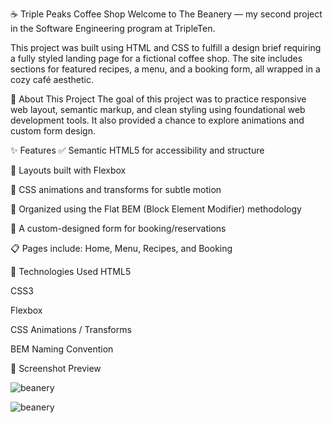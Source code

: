 ☕ Triple Peaks Coffee Shop
Welcome to The Beanery — my second project in the Software Engineering program at TripleTen.

This project was built using HTML and CSS to fulfill a design brief requiring a fully styled landing page for a fictional coffee shop. The site includes sections for featured recipes, a menu, and a booking form, all wrapped in a cozy café aesthetic.

🧾 About This Project
The goal of this project was to practice responsive web layout, semantic markup, and clean styling using foundational web development tools. It also provided a chance to explore animations and custom form design.

✨ Features
✅ Semantic HTML5 for accessibility and structure

🎯 Layouts built with Flexbox

🎨 CSS animations and transforms for subtle motion

🧩 Organized using the Flat BEM (Block Element Modifier) methodology

📄 A custom-designed form for booking/reservations

📋 Pages include: Home, Menu, Recipes, and Booking

🔧 Technologies Used
HTML5

CSS3

Flexbox

CSS Animations / Transforms

BEM Naming Convention

📸 Screenshot Preview

![beanery](https://github.com/user-attachments/assets/d6cc5368-8ff1-4fe4-b8c2-f3cf74dccf16)


![beanery](https://github.com/user-attachments/assets/9325bc69-21fd-474b-905d-d1e987226164)




